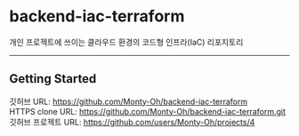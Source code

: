 # backend-iac-terraform
개인 프로젝트에 쓰이는 클라우드 환경의 코드형 인프라(IaC) 리포지토리

---
## Getting Started
깃허브 URL: https://github.com/Monty-Oh/backend-iac-terraform  
HTTPS clone URL: https://github.com/Monty-Oh/backend-iac-terraform.git  
깃허브 프로젝트 URL: https://github.com/users/Monty-Oh/projects/4  